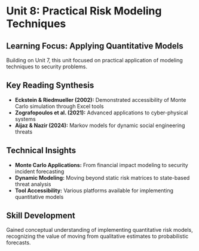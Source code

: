 # Unit 8: Practical Risk Modeling Techniques

## Learning Focus: Applying Quantitative Models
Building on Unit 7, this unit focused on practical application of modeling techniques to security problems.

## Key Reading Synthesis
- **Eckstein & Riedmueller (2002):** Demonstrated accessibility of Monte Carlo simulation through Excel tools
- **Zografopoulos et al. (2021):** Advanced applications to cyber-physical systems
- **Aijaz & Nazir (2024):** Markov models for dynamic social engineering threats

## Technical Insights
- **Monte Carlo Applications:** From financial impact modeling to security incident forecasting
- **Dynamic Modeling:** Moving beyond static risk matrices to state-based threat analysis
- **Tool Accessibility:** Various platforms available for implementing quantitative models

## Skill Development
Gained conceptual understanding of implementing quantitative risk models, recognizing the value of moving from qualitative estimates to probabilistic forecasts.